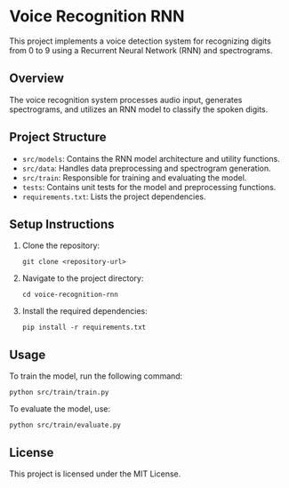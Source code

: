 # Voice Recognition RNN

This project implements a voice detection system for recognizing digits from 0 to 9 using a Recurrent Neural Network (RNN) and spectrograms.

## Overview

The voice recognition system processes audio input, generates spectrograms, and utilizes an RNN model to classify the spoken digits.

## Project Structure

- `src/models`: Contains the RNN model architecture and utility functions.
- `src/data`: Handles data preprocessing and spectrogram generation.
- `src/train`: Responsible for training and evaluating the model.
- `tests`: Contains unit tests for the model and preprocessing functions.
- `requirements.txt`: Lists the project dependencies.

## Setup Instructions

1. Clone the repository:
   ```
   git clone <repository-url>
   ```

2. Navigate to the project directory:
   ```
   cd voice-recognition-rnn
   ```

3. Install the required dependencies:
   ```
   pip install -r requirements.txt
   ```

## Usage

To train the model, run the following command:
```
python src/train/train.py
```

To evaluate the model, use:
```
python src/train/evaluate.py
```

## License

This project is licensed under the MIT License.